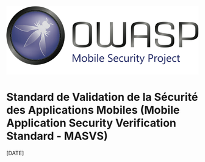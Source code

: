 
![OWASP LOGO](Images/OWASP_logo.png)

# Standard de Validation de la Sécurité des Applications Mobiles (Mobile Application Security Verification Standard - MASVS)

[DATE]
